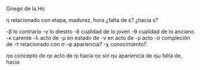 Griego de la Ηη

η relacionado con etapa, madurez, hora
¿falta de ε? ¿hacia ε?

-β lo contrario
-γ lo diestro
-δ cualidad de lo joven
-θ cualidad de lo anciano
-κ carente
-λ acto de
-μ en estado de
-ν en acto de
-ρ acto
-σ compleción de
-τ relacionado con σ
-φ apariencia?
-χ conocimiento?

ηα concepto de
ηε acto de
ηι hacia
ηο sin
ηυ apariencia de
ηω falta de, hacia
